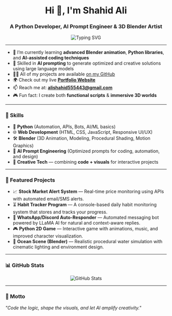 <h1 align="center">Hi 👋, I'm Shahid Ali</h1>
<h3 align="center">A Python Developer, AI Prompt Engineer & 3D Blender Artist</h3>

<p align="center">
  <img src="https://readme-typing-svg.demolab.com/?lines=Python%20Developer;AI%20Prompt%20Engineer;Blender%20Animator;Web%20Developer;Always%20Learning...&center=true&width=550&height=45" alt="Typing SVG" />
</p>

---

- 🌱 I’m currently learning **advanced Blender animation**, **Python libraries**, and **AI-assisted coding techniques**
- 🤖 Skilled in **AI prompting** to generate optimized and creative solutions using large language models
- 👨‍💻 All of my projects are available [on my GitHub](https://github.com/Shahid-Ali-Dev)
- 🌍 Check out my live **[Portfolio Website](https://shahid-ali-dev.github.io/Personal-Portfolio/)**
- 📫 Reach me at: **alishahid555443@gmail.com**
- 🎮 Fun fact: I create both **functional scripts** & **immersive 3D worlds**

---

### 🔧 Skills
- 🐍 **Python** (Automation, APIs, Bots, AI/ML basics)
- 🌐 **Web Development** (HTML, CSS, JavaScript, Responsive UI/UX)
- 🛠 **Blender** (3D Animation, Modeling, Procedural Shading, Motion Graphics)
- 🤖 **AI Prompt Engineering** (Optimized prompts for coding, automation, and design)
- 🎨 **Creative Tech** — combining **code + visuals** for interactive projects

---

### 📂 Featured Projects
- 📈 **Stock Market Alert System** — Real-time price monitoring using APIs with automated email/SMS alerts.
- ⏳ **Habit Tracker Program** — A console-based daily habit monitoring system that stores and tracks your progress.
- 🤖 **WhatsApp/Discord Auto-Responder** — Automated messaging bot powered by LLaMA AI for natural and context-aware replies.
- 🎮 **Python 2D Game** — Interactive game with animations, music, and improved character visualization.
- 🌊 **Ocean Scene (Blender)** — Realistic procedural water simulation with cinematic lighting and environment design.

---

### 📊 GitHub Stats
<p align="center">
  <img src="https://github-readme-stats.vercel.app/api?username=Shahid-Ali-Dev&show_icons=true&theme=tokyonight" alt="GitHub Stats" />
</p>

---

### 🚀 Motto
*"Code the logic, shape the visuals, and let AI amplify creativity."*
